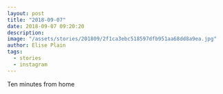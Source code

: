 ```yaml
---
layout: post
title: "2018-09-07"
date: 2018-09-07 09:20:20
description: 
image: "/assets/stories/201809/2f1ca3ebc518597dfb951aa68dd8a9ea.jpg"
author: Elise Plain
tags: 
  - stories
  - instagram
---
```


Ten minutes from home
<p></p>
